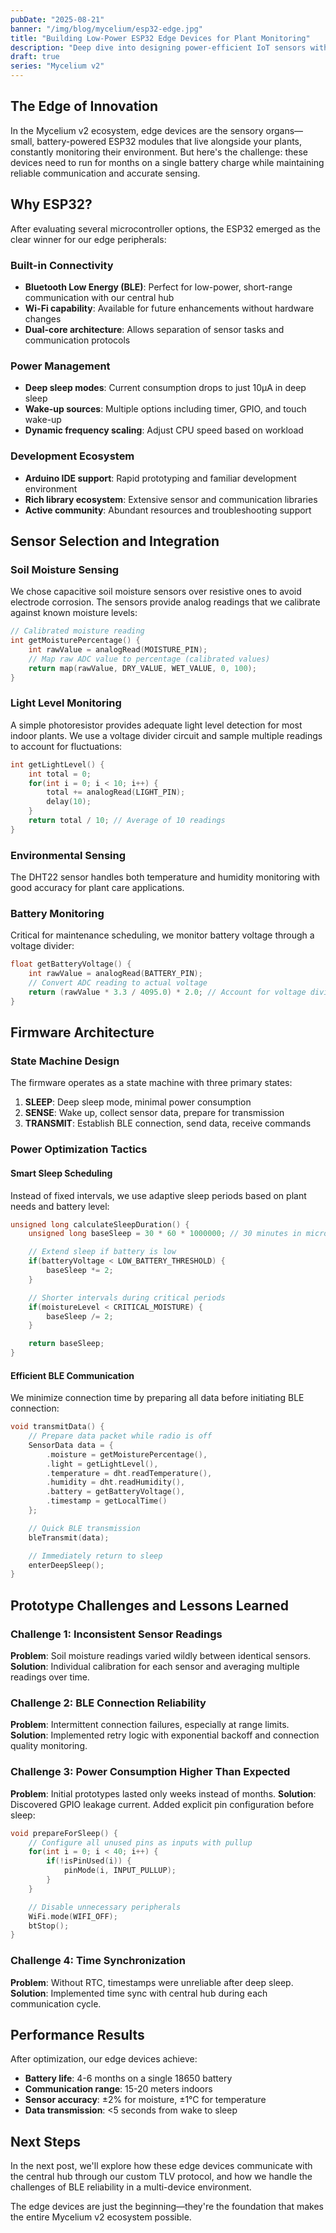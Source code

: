 ```yaml
---
pubDate: "2025-08-21"
banner: "/img/blog/mycelium/esp32-edge.jpg"
title: "Building Low-Power ESP32 Edge Devices for Plant Monitoring"
description: "Deep dive into designing power-efficient IoT sensors with ESP32, BLE communication, and smart sleep strategies"
draft: true
series: "Mycelium v2"
---
```


## The Edge of Innovation

In the Mycelium v2 ecosystem, edge devices are the sensory organs—small, battery-powered ESP32 modules that live alongside your plants, constantly monitoring their environment. But here's the challenge: these devices need to run for months on a single battery charge while maintaining reliable communication and accurate sensing.

## Why ESP32?

After evaluating several microcontroller options, the ESP32 emerged as the clear winner for our edge peripherals:

### Built-in Connectivity

- **Bluetooth Low Energy (BLE)**: Perfect for low-power, short-range communication with our central hub
- **Wi-Fi capability**: Available for future enhancements without hardware changes
- **Dual-core architecture**: Allows separation of sensor tasks and communication protocols

### Power Management

- **Deep sleep modes**: Current consumption drops to just 10µA in deep sleep
- **Wake-up sources**: Multiple options including timer, GPIO, and touch wake-up
- **Dynamic frequency scaling**: Adjust CPU speed based on workload

### Development Ecosystem

- **Arduino IDE support**: Rapid prototyping and familiar development environment
- **Rich library ecosystem**: Extensive sensor and communication libraries
- **Active community**: Abundant resources and troubleshooting support

## Sensor Selection and Integration

### Soil Moisture Sensing

We chose capacitive soil moisture sensors over resistive ones to avoid electrode corrosion. The sensors provide analog readings that we calibrate against known moisture levels:

```cpp
// Calibrated moisture reading
int getMoisturePercentage() {
    int rawValue = analogRead(MOISTURE_PIN);
    // Map raw ADC value to percentage (calibrated values)
    return map(rawValue, DRY_VALUE, WET_VALUE, 0, 100);
}
```

### Light Level Monitoring

A simple photoresistor provides adequate light level detection for most indoor plants. We use a voltage divider circuit and sample multiple readings to account for fluctuations:

```cpp
int getLightLevel() {
    int total = 0;
    for(int i = 0; i < 10; i++) {
        total += analogRead(LIGHT_PIN);
        delay(10);
    }
    return total / 10; // Average of 10 readings
}
```

### Environmental Sensing

The DHT22 sensor handles both temperature and humidity monitoring with good accuracy for plant care applications.

### Battery Monitoring

Critical for maintenance scheduling, we monitor battery voltage through a voltage divider:

```cpp
float getBatteryVoltage() {
    int rawValue = analogRead(BATTERY_PIN);
    // Convert ADC reading to actual voltage
    return (rawValue * 3.3 / 4095.0) * 2.0; // Account for voltage divider
}
```

## Firmware Architecture

### State Machine Design

The firmware operates as a state machine with three primary states:

1. **SLEEP**: Deep sleep mode, minimal power consumption
2. **SENSE**: Wake up, collect sensor data, prepare for transmission
3. **TRANSMIT**: Establish BLE connection, send data, receive commands

### Power Optimization Tactics

#### Smart Sleep Scheduling

Instead of fixed intervals, we use adaptive sleep periods based on plant needs and battery level:

```cpp
unsigned long calculateSleepDuration() {
    unsigned long baseSleep = 30 * 60 * 1000000; // 30 minutes in microseconds

    // Extend sleep if battery is low
    if(batteryVoltage < LOW_BATTERY_THRESHOLD) {
        baseSleep *= 2;
    }

    // Shorter intervals during critical periods
    if(moistureLevel < CRITICAL_MOISTURE) {
        baseSleep /= 2;
    }

    return baseSleep;
}
```

#### Efficient BLE Communication

We minimize connection time by preparing all data before initiating BLE connection:

```cpp
void transmitData() {
    // Prepare data packet while radio is off
    SensorData data = {
        .moisture = getMoisturePercentage(),
        .light = getLightLevel(),
        .temperature = dht.readTemperature(),
        .humidity = dht.readHumidity(),
        .battery = getBatteryVoltage(),
        .timestamp = getLocalTime()
    };

    // Quick BLE transmission
    bleTransmit(data);

    // Immediately return to sleep
    enterDeepSleep();
}
```

## Prototype Challenges and Lessons Learned

### Challenge 1: Inconsistent Sensor Readings

**Problem**: Soil moisture readings varied wildly between identical sensors.
**Solution**: Individual calibration for each sensor and averaging multiple readings over time.

### Challenge 2: BLE Connection Reliability

**Problem**: Intermittent connection failures, especially at range limits.
**Solution**: Implemented retry logic with exponential backoff and connection quality monitoring.

### Challenge 3: Power Consumption Higher Than Expected

**Problem**: Initial prototypes lasted only weeks instead of months.
**Solution**: Discovered GPIO leakage current. Added explicit pin configuration before sleep:

```cpp
void prepareForSleep() {
    // Configure all unused pins as inputs with pullup
    for(int i = 0; i < 40; i++) {
        if(!isPinUsed(i)) {
            pinMode(i, INPUT_PULLUP);
        }
    }

    // Disable unnecessary peripherals
    WiFi.mode(WIFI_OFF);
    btStop();
}
```

### Challenge 4: Time Synchronization

**Problem**: Without RTC, timestamps were unreliable after deep sleep.
**Solution**: Implemented time sync with central hub during each communication cycle.

## Performance Results

After optimization, our edge devices achieve:

- **Battery life**: 4-6 months on a single 18650 battery
- **Communication range**: 15-20 meters indoors
- **Sensor accuracy**: ±2% for moisture, ±1°C for temperature
- **Data transmission**: <5 seconds from wake to sleep

## Next Steps

In the next post, we'll explore how these edge devices communicate with the central hub through our custom TLV protocol, and how we handle the challenges of BLE reliability in a multi-device environment.

The edge devices are just the beginning—they're the foundation that makes the entire Mycelium v2 ecosystem possible.
